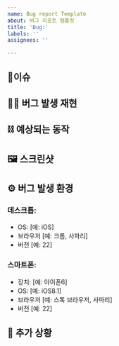 ```yaml
---
name: Bug report Template
about: 버그 리포트 템플릿
title: 'Bug:'
labels: ''
assignees: ''

---
```


## 📍이슈
<!-- 이슈에 대한 내용을 간단히 적어주세요. -->
<!-- ex) API 사용 시 버그 발생 -->


## ⛓️‍💥 버그 발생 재현 
<!-- 동작 재현 또는 스크린샷 또는 영상 -->


## ⛓️ 예상되는 동작
<!-- 예상한 상황에 대한 명확하고 간결한 설명입니다. -->


## 🖼️ 스크린샷
<!-- 해당하는 경우 문제를 설명하는 데 도움이 되는 스크린샷을 추가하세요. -->


## ⚙️ 버그 발생 환경 <!-- (다음 정보를 작성해 주세요)-->
### 데스크톱:
 - OS: [예: iOS]
 - 브라우저 [예: 크롬, 사파리]
 - 버전 [예: 22]

### 스마트폰:
 - 장치: [예: 아이폰6]
 - OS: [예: iOS8.1]
 - 브라우저 [예: 스톡 브라우저, 사파리]
 - 버전 [예: 22]


## 📌 추가 상황
<!-- 여기에 문제에 대한 다른 맥락을 추가하세요. -->
